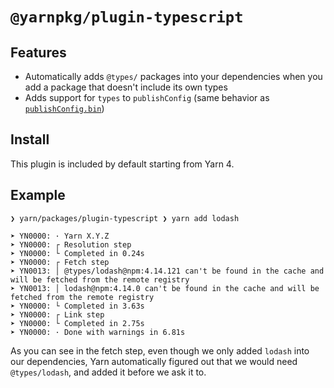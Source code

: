 # `@yarnpkg/plugin-typescript`

## Features

- Automatically adds `@types/` packages into your dependencies when you add a package that doesn't include its own types
- Adds support for `types` to `publishConfig` (same behavior as [`publishConfig.bin`](https://yarnpkg.com/configuration/manifest#publishConfig.bin))

## Install

This plugin is included by default starting from Yarn 4.

## Example

```
❯ yarn/packages/plugin-typescript ❯ yarn add lodash

➤ YN0000: · Yarn X.Y.Z
➤ YN0000: ┌ Resolution step
➤ YN0000: └ Completed in 0.24s
➤ YN0000: ┌ Fetch step
➤ YN0013: │ @types/lodash@npm:4.14.121 can't be found in the cache and will be fetched from the remote registry
➤ YN0013: │ lodash@npm:4.14.0 can't be found in the cache and will be fetched from the remote registry
➤ YN0000: └ Completed in 3.63s
➤ YN0000: ┌ Link step
➤ YN0000: └ Completed in 2.75s
➤ YN0000: · Done with warnings in 6.81s
```

As you can see in the fetch step, even though we only added `lodash` into our dependencies, Yarn automatically figured out that we would need `@types/lodash`, and added it before we ask it to.
